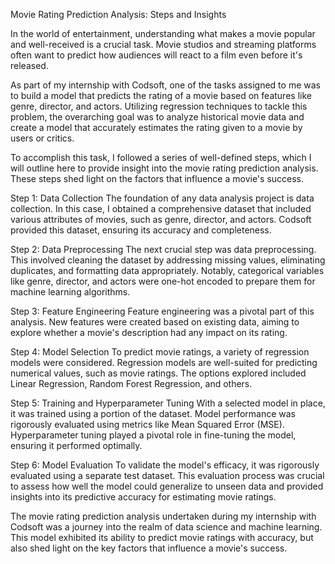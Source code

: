 Movie Rating Prediction Analysis: Steps and Insights

In the world of entertainment, understanding what makes a movie popular and well-received is a crucial task. Movie studios and streaming platforms often want to predict how audiences will react to a film even before it's released.

As part of my internship with Codsoft, one of the tasks assigned to me was to build a model that predicts the rating of a movie based on features like genre, director, and actors. Utilizing regression techniques to tackle this problem, the overarching goal was to analyze historical movie data and create a model that accurately estimates the rating given to a movie by users or critics.

To accomplish this task, I followed a series of well-defined steps, which I will outline here to provide insight into the movie rating prediction analysis. These steps shed light on the factors that influence a movie's success.

Step 1: Data Collection
The foundation of any data analysis project is data collection. In this case, I obtained a comprehensive dataset that included various attributes of movies, such as genre, director, and actors. Codsoft provided this dataset, ensuring its accuracy and completeness.

Step 2: Data Preprocessing
The next crucial step was data preprocessing. This involved cleaning the dataset by addressing missing values, eliminating duplicates, and formatting data appropriately. Notably, categorical variables like genre, director, and actors were one-hot encoded to prepare them for machine learning algorithms.

Step 3: Feature Engineering
Feature engineering was a pivotal part of this analysis. New features were created based on existing data, aiming to explore whether a movie's description had any impact on its rating.

Step 4: Model Selection
To predict movie ratings, a variety of regression models were considered. Regression models are well-suited for predicting numerical values, such as movie ratings. The options explored included Linear Regression, Random Forest Regression, and others.

Step 5: Training and Hyperparameter Tuning
With a selected model in place, it was trained using a portion of the dataset. Model performance was rigorously evaluated using metrics like Mean Squared Error (MSE). Hyperparameter tuning played a pivotal role in fine-tuning the model, ensuring it performed optimally.

Step 6: Model Evaluation
To validate the model's efficacy, it was rigorously evaluated using a separate test dataset. This evaluation process was crucial to assess how well the model could generalize to unseen data and provided insights into its predictive accuracy for estimating movie ratings.

The movie rating prediction analysis undertaken during my internship with Codsoft was a journey into the realm of data science and machine learning. This model exhibited its ability to predict movie ratings with accuracy, but also shed light on the key factors that influence a movie's success.
